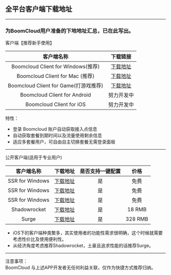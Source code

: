 ## 全平台客户端下载地址

---

### 为BoomCloud用户准备的下地地址汇总，已在此写出。
客户端【推荐新手使用】

| 客户端名称 | 下载链接 |
| :---: | :---: |
| Boomcloud Client for Windows(推荐) | [下载地址](https://cdn-for-boomcloud.b0.upaiyun.com/download/BoomCloud-win.1.9.7z) |
| Boomcloud Client for Mac (推荐)| [下载地址](https://cdn-for-boomcloud.b0.upaiyun.com/download/BoomCloud_V1.6.dmg) |
| Boomcloud Client for Game(打游戏推荐) | [下载地址](https://cdn-for-boomcloud.b0.upaiyun.com/download/Boomcloud加速器2.1.7z) |
| Boomcloud Client for Android | 努力开发中 |
| Boomcloud Client for iOS | 努力开发中 |

特性：  
* 登录 Boomcloud 账户自动获取接入点信息
* 自动获取套餐到期时间以及流量使用剩余信息 
* 适应多套餐用户，可自由自主切换套餐无需登录面板   
---

公开客户端(适用于专业用户)

| 客户端名称 | 下载地址 | 是否支持一键配置 | 价格 |
| :---: | :---: | :---: | :---: |
| SSR for Windows | [下载地址](https://my.pcloud.com/publink/show?code=kZCdKUZa8ynymKoz0kmFlTPawvnURF1Whsy#folder=537094494) | 是 | 免费 |
| SSR for Windows | [下载地址](https://my.pcloud.com/publink/show?code=kZCdKUZa8ynymKoz0kmFlTPawvnURF1Whsy#folder=537098450) | 是 | 免费 |
| SSR for Windows | [下载地址](https://my.pcloud.com/publink/show?code=kZCdKUZa8ynymKoz0kmFlTPawvnURF1Whsy#folder=537095110) | 是 | 免费 |
| Shadowrocket | [下载地址](https://itunes.apple.com/cn/app/shadowrocket/id932747118?mt=8) | 是 | 18 RMB |
| Surge | [下载地址](https://itunes.apple.com/cn/app/surge-web-developer-tool-and-proxy-utility/id1040100637?mt=8) | 是 | 328 RMB |

* iOS下的客户端种类繁多，其实使用者的功能性需求很明确，这个时候就需要考虑性价比及使用便利性。  
* 从经济角度考虑推荐Shadowrocket，土豪且追求性能的话推荐Surge。
---
注意事项：  
BoomCloud 与上述APP开发者无任何利益关联，仅作为快捷方式推荐归纳。



